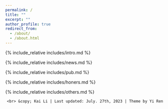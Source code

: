 ```yaml
---
permalink: /
title: ""
excerpt: ""
author_profile: true
redirect_from: 
  - /about/
  - /about.html
---
```


<span class='anchor' id='about-me'></span>
{% include_relative includes/intro.md %}

{% include_relative includes/news.md %}

{% include_relative includes/pub.md %}

{% include_relative includes/honers.md %}

{% include_relative includes/others.md %}

<center>
    <script type='text/javascript' id='clustrmaps' src='//cdn.clustrmaps.com/map_v2.js?cl=ffffff&w=300&t=tt&d=pGgE1hMket84twOks8hu76lWjl5ORukOJRPcVR9nRBI&co=2d78ad&ct=ffffff&cmo=3acc3a&cmn=ff5353'></script>

    <br> &copy; Kai Li | Last updated: July. 27th, 2023 | Theme by Yi Ren
</center>
